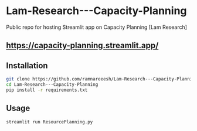 # Lam-Research---Capacity-Planning
Public repo for hosting Streamlit app on Capacity Planning [Lam Research]

## https://capacity-planning.streamlit.app/

## Installation
    
```bash
git clone https://github.com/ramnareeesh/Lam-Research---Capacity-Planning.git
cd Lam-Research---Capacity-Planning
pip install -r requirements.txt
```
## Usage

```bash
streamlit run ResourcePlanning.py
```